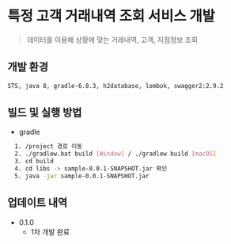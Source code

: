 # 특정 고객 거래내역 조회 서비스 개발
> 데이터를 이용해 상황에 맞는 거래내역, 고객, 지점정보 조회


## 개발 환경

```sh
STS, java 8, gradle-6.8.3, h2database, lombok, swagger2:2.9.2
```


## 빌드 및 실행 방법
* gradle
```sh
  1. /project 경로 이동
  2. ./gradlew.bat build [Window] / ./gradlew build [macOS]
  3. cd build
  4. cd libs -> sample-0.0.1-SNAPSHOT.jar 확인
  5. java -jar sample-0.0.1-SNAPSHOT.jar
```

## 업데이트 내역
* 0.1.0
    * 1차 개발 완료
